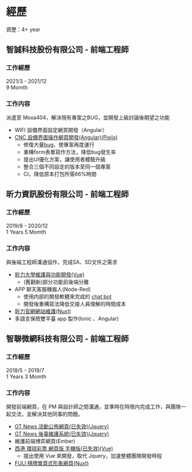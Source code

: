 # 經歷

資歷：4+ year

## 智誠科技股份有限公司 - 前端工程師

### 工作經歷

2021/3 - 2021/12\
9 Momth

### 工作内容

派遣至 Moxa404，解決現有專案之BUG，並開發上級討論後期望之功能

- WIFI 設備界面設定網頁開發（Angular）
- [CNC 設備界面操作網頁開發(Angular)(Pixijs)](https://www.moxa.com.tw/Product/network_management_software.htm)
  - 修復大量[bug](/img/bug.png)，使專案再度運行
  - 重構form表單寫作方法，降低bug發生率
  - 提出UI優化方案，讓使用者體驗升級
  - 整合三個不同設定的版本至同一個專案
  - CI，降低原本打包所需66%時間

## 昕力資訊股份有限公司 - 前端工程師

### 工作經歷

2019/8 - 2020/12\
1 Years 5 Momth

### 工作内容

與後端工程師溝通協作，完成SA、SD文件之需求

- [昕力大學維護與功能開發(Vue)](https://www.tpisoftware.com/tpu/index)
  - (舊翻新)部分功能前後端分離
- APP 聊天客服機器人(Node-Red)
  - 使用内部的開發軟體來完成的 [chat bot](https://www.tpisoftware.com/tpu/articleDetails/1813)
  - 開發後重構寫法降低交接人員理解的時間成本
- [昕力官網網站維護(Nuxt)](https://www.tpisoftware.com/en/)
- 多語言保險雙平臺 app 製作(Ionic 、Angular)

## 智聯微網科技有限公司 - 前端工程師

### 工作經歷

2018/5 - 2019/7\
1 Years 3 Momth

### 工作内容

開發前端網頁，在 PM 與設計師之間溝通，並準時在時限内完成工作，與團隊一起交流，並解決其他同事的問題。

- [GT News 活動公佈網頁(已失效)(Jquery)](http://www.gt-news.com/index.html)
- [GT News 後臺維護系統(已失效)(Jquery)](http://gtnews.gt-program.com/)
- 維護前端博弈網頁(Ember)
- [西港 環球彩票 網頁版 手機版(已失效)(Vue)](http://universallottery.gttest12.com/index)
  - 提出使用 Vue 來開發，取代 Jquery，加速整體團隊開發時程
- [FULI 棋牌單頁式形象網頁(Nuxt)](http://fuligaming.com/cn/)
